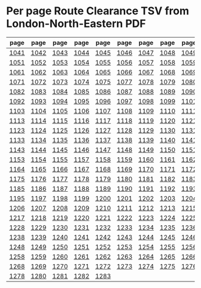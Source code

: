 # Per page Route Clearance TSV from London-North-Eastern PDF

|page|page|page|page|page|page|page|page|page|page|
|----|----|----|----|----|----|----|----|----|----|
|[1041](tsv/pg_1041.tsv)|[1042](tsv/pg_1042.tsv)|[1043](tsv/pg_1043.tsv)|[1044](tsv/pg_1044.tsv)|[1045](tsv/pg_1045.tsv)|[1046](tsv/pg_1046.tsv)|[1047](tsv/pg_1047.tsv)|[1048](tsv/pg_1048.tsv)|[1049](tsv/pg_1049.tsv)|[1050](tsv/pg_1050.tsv)|
|[1051](tsv/pg_1051.tsv)|[1052](tsv/pg_1052.tsv)|[1053](tsv/pg_1053.tsv)|[1054](tsv/pg_1054.tsv)|[1055](tsv/pg_1055.tsv)|[1056](tsv/pg_1056.tsv)|[1057](tsv/pg_1057.tsv)|[1058](tsv/pg_1058.tsv)|[1059](tsv/pg_1059.tsv)|[1060](tsv/pg_1060.tsv)|
|[1061](tsv/pg_1061.tsv)|[1062](tsv/pg_1062.tsv)|[1063](tsv/pg_1063.tsv)|[1064](tsv/pg_1064.tsv)|[1065](tsv/pg_1065.tsv)|[1066](tsv/pg_1066.tsv)|[1067](tsv/pg_1067.tsv)|[1068](tsv/pg_1068.tsv)|[1069](tsv/pg_1069.tsv)|[1070](tsv/pg_1070.tsv)|
|[1071](tsv/pg_1071.tsv)|[1072](tsv/pg_1072.tsv)|[1073](tsv/pg_1073.tsv)|[1074](tsv/pg_1074.tsv)|[1075](tsv/pg_1075.tsv)|[1077](tsv/pg_1077.tsv)|[1078](tsv/pg_1078.tsv)|[1079](tsv/pg_1079.tsv)|[1080](tsv/pg_1080.tsv)|[1081](tsv/pg_1081.tsv)|
|[1082](tsv/pg_1082.tsv)|[1083](tsv/pg_1083.tsv)|[1084](tsv/pg_1084.tsv)|[1085](tsv/pg_1085.tsv)|[1086](tsv/pg_1086.tsv)|[1087](tsv/pg_1087.tsv)|[1088](tsv/pg_1088.tsv)|[1089](tsv/pg_1089.tsv)|[1090](tsv/pg_1090.tsv)|[1091](tsv/pg_1091.tsv)|
|[1092](tsv/pg_1092.tsv)|[1093](tsv/pg_1093.tsv)|[1094](tsv/pg_1094.tsv)|[1095](tsv/pg_1095.tsv)|[1096](tsv/pg_1096.tsv)|[1097](tsv/pg_1097.tsv)|[1098](tsv/pg_1098.tsv)|[1099](tsv/pg_1099.tsv)|[1101](tsv/pg_1101.tsv)|[1102](tsv/pg_1102.tsv)|
|[1103](tsv/pg_1103.tsv)|[1104](tsv/pg_1104.tsv)|[1105](tsv/pg_1105.tsv)|[1106](tsv/pg_1106.tsv)|[1107](tsv/pg_1107.tsv)|[1108](tsv/pg_1108.tsv)|[1109](tsv/pg_1109.tsv)|[1110](tsv/pg_1110.tsv)|[1111](tsv/pg_1111.tsv)|[1112](tsv/pg_1112.tsv)|
|[1113](tsv/pg_1113.tsv)|[1114](tsv/pg_1114.tsv)|[1115](tsv/pg_1115.tsv)|[1116](tsv/pg_1116.tsv)|[1117](tsv/pg_1117.tsv)|[1118](tsv/pg_1118.tsv)|[1119](tsv/pg_1119.tsv)|[1120](tsv/pg_1120.tsv)|[1121](tsv/pg_1121.tsv)|[1122](tsv/pg_1122.tsv)|
|[1123](tsv/pg_1123.tsv)|[1124](tsv/pg_1124.tsv)|[1125](tsv/pg_1125.tsv)|[1126](tsv/pg_1126.tsv)|[1127](tsv/pg_1127.tsv)|[1128](tsv/pg_1128.tsv)|[1129](tsv/pg_1129.tsv)|[1130](tsv/pg_1130.tsv)|[1131](tsv/pg_1131.tsv)|[1132](tsv/pg_1132.tsv)|
|[1133](tsv/pg_1133.tsv)|[1134](tsv/pg_1134.tsv)|[1135](tsv/pg_1135.tsv)|[1136](tsv/pg_1136.tsv)|[1137](tsv/pg_1137.tsv)|[1138](tsv/pg_1138.tsv)|[1139](tsv/pg_1139.tsv)|[1140](tsv/pg_1140.tsv)|[1141](tsv/pg_1141.tsv)|[1142](tsv/pg_1142.tsv)|
|[1143](tsv/pg_1143.tsv)|[1144](tsv/pg_1144.tsv)|[1145](tsv/pg_1145.tsv)|[1146](tsv/pg_1146.tsv)|[1147](tsv/pg_1147.tsv)|[1148](tsv/pg_1148.tsv)|[1149](tsv/pg_1149.tsv)|[1150](tsv/pg_1150.tsv)|[1151](tsv/pg_1151.tsv)|[1152](tsv/pg_1152.tsv)|
|[1153](tsv/pg_1153.tsv)|[1154](tsv/pg_1154.tsv)|[1155](tsv/pg_1155.tsv)|[1157](tsv/pg_1157.tsv)|[1158](tsv/pg_1158.tsv)|[1159](tsv/pg_1159.tsv)|[1160](tsv/pg_1160.tsv)|[1161](tsv/pg_1161.tsv)|[1162](tsv/pg_1162.tsv)|[1163](tsv/pg_1163.tsv)|
|[1164](tsv/pg_1164.tsv)|[1165](tsv/pg_1165.tsv)|[1166](tsv/pg_1166.tsv)|[1167](tsv/pg_1167.tsv)|[1168](tsv/pg_1168.tsv)|[1169](tsv/pg_1169.tsv)|[1170](tsv/pg_1170.tsv)|[1171](tsv/pg_1171.tsv)|[1172](tsv/pg_1172.tsv)|[1174](tsv/pg_1174.tsv)|
|[1175](tsv/pg_1175.tsv)|[1176](tsv/pg_1176.tsv)|[1177](tsv/pg_1177.tsv)|[1178](tsv/pg_1178.tsv)|[1179](tsv/pg_1179.tsv)|[1180](tsv/pg_1180.tsv)|[1181](tsv/pg_1181.tsv)|[1182](tsv/pg_1182.tsv)|[1183](tsv/pg_1183.tsv)|[1184](tsv/pg_1184.tsv)|
|[1185](tsv/pg_1185.tsv)|[1186](tsv/pg_1186.tsv)|[1187](tsv/pg_1187.tsv)|[1188](tsv/pg_1188.tsv)|[1189](tsv/pg_1189.tsv)|[1190](tsv/pg_1190.tsv)|[1191](tsv/pg_1191.tsv)|[1192](tsv/pg_1192.tsv)|[1193](tsv/pg_1193.tsv)|[1194](tsv/pg_1194.tsv)|
|[1195](tsv/pg_1195.tsv)|[1197](tsv/pg_1197.tsv)|[1198](tsv/pg_1198.tsv)|[1199](tsv/pg_1199.tsv)|[1200](tsv/pg_1200.tsv)|[1201](tsv/pg_1201.tsv)|[1202](tsv/pg_1202.tsv)|[1203](tsv/pg_1203.tsv)|[1204](tsv/pg_1204.tsv)|[1205](tsv/pg_1205.tsv)|
|[1206](tsv/pg_1206.tsv)|[1207](tsv/pg_1207.tsv)|[1208](tsv/pg_1208.tsv)|[1209](tsv/pg_1209.tsv)|[1210](tsv/pg_1210.tsv)|[1211](tsv/pg_1211.tsv)|[1212](tsv/pg_1212.tsv)|[1213](tsv/pg_1213.tsv)|[1215](tsv/pg_1215.tsv)|[1216](tsv/pg_1216.tsv)|
|[1217](tsv/pg_1217.tsv)|[1218](tsv/pg_1218.tsv)|[1219](tsv/pg_1219.tsv)|[1220](tsv/pg_1220.tsv)|[1221](tsv/pg_1221.tsv)|[1222](tsv/pg_1222.tsv)|[1223](tsv/pg_1223.tsv)|[1224](tsv/pg_1224.tsv)|[1225](tsv/pg_1225.tsv)|[1227](tsv/pg_1227.tsv)|
|[1228](tsv/pg_1228.tsv)|[1229](tsv/pg_1229.tsv)|[1230](tsv/pg_1230.tsv)|[1231](tsv/pg_1231.tsv)|[1232](tsv/pg_1232.tsv)|[1233](tsv/pg_1233.tsv)|[1234](tsv/pg_1234.tsv)|[1235](tsv/pg_1235.tsv)|[1236](tsv/pg_1236.tsv)|[1237](tsv/pg_1237.tsv)|
|[1238](tsv/pg_1238.tsv)|[1239](tsv/pg_1239.tsv)|[1240](tsv/pg_1240.tsv)|[1241](tsv/pg_1241.tsv)|[1242](tsv/pg_1242.tsv)|[1243](tsv/pg_1243.tsv)|[1244](tsv/pg_1244.tsv)|[1245](tsv/pg_1245.tsv)|[1246](tsv/pg_1246.tsv)|[1247](tsv/pg_1247.tsv)|
|[1248](tsv/pg_1248.tsv)|[1249](tsv/pg_1249.tsv)|[1250](tsv/pg_1250.tsv)|[1251](tsv/pg_1251.tsv)|[1252](tsv/pg_1252.tsv)|[1253](tsv/pg_1253.tsv)|[1254](tsv/pg_1254.tsv)|[1255](tsv/pg_1255.tsv)|[1256](tsv/pg_1256.tsv)|[1257](tsv/pg_1257.tsv)|
|[1258](tsv/pg_1258.tsv)|[1259](tsv/pg_1259.tsv)|[1260](tsv/pg_1260.tsv)|[1261](tsv/pg_1261.tsv)|[1262](tsv/pg_1262.tsv)|[1263](tsv/pg_1263.tsv)|[1264](tsv/pg_1264.tsv)|[1265](tsv/pg_1265.tsv)|[1266](tsv/pg_1266.tsv)|[1267](tsv/pg_1267.tsv)|
|[1268](tsv/pg_1268.tsv)|[1269](tsv/pg_1269.tsv)|[1270](tsv/pg_1270.tsv)|[1271](tsv/pg_1271.tsv)|[1272](tsv/pg_1272.tsv)|[1273](tsv/pg_1273.tsv)|[1274](tsv/pg_1274.tsv)|[1275](tsv/pg_1275.tsv)|[1276](tsv/pg_1276.tsv)|[1277](tsv/pg_1277.tsv)|
|[1278](tsv/pg_1278.tsv)|[1280](tsv/pg_1280.tsv)|[1281](tsv/pg_1281.tsv)|[1282](tsv/pg_1282.tsv)|[1283](tsv/pg_1283.tsv)||||||
